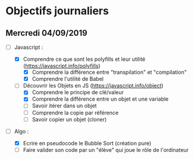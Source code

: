 # Objectifs journaliers

## Mercredi 04/09/2019

- [ ] Javascript :

  - [x] Comprendre ce que sont les polyfills et leur utilité (https://javascript.info/polyfills)
    - [x] Comprendre la différence entre "transpilation" et "compilation"
    - [x] Comprendre l'utilité de Babel
  - [ ] Découvrir les Objets en JS (https://javascript.info/object)
    - [x] Comprendre le principe de clé/valeur
    - [x] Comprendre la différence entre un objet et une variable
    - [ ] Savoir itérer dans un objet
    - [ ] Comprendre la copie par référence
    - [ ] Savoir copier un objet (cloner)

- [ ] Algo :
  - [x] Ecrire en pseudocode le Bubble Sort (création pure)
  - [ ] Faire valider son code par un "élève" qui joue le rôle de l'ordinateur
